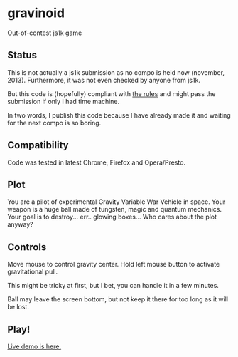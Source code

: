 gravinoid
=========

Out-of-contest js1k game


Status
------

This is not actually a js1k submission as no compo is held now (november, 2013). Furthermore, it was not even checked by anyone from js1k.

But this code is (hopefully) compliant with [the rules](http://js1k.com/2013-spring/rules) and might pass the submission if only I had time machine.

In two words, I publish this code because I have already made it and waiting for the next compo is so boring.


Compatibility
-------------

Code was tested in latest Chrome, Firefox and Opera/Presto.


Plot
----

You are a pilot of experimental Gravity Variable War Vehicle in space. Your weapon is a huge ball made of tungsten, magic and quantum mechanics. Your goal is to destroy... err.. glowing boxes... Who cares about the plot anyway?


Controls
--------

Move mouse to control gravity center. Hold left mouse button to activate gravitational pull.

This might be tricky at first, but I bet, you can handle it in a few minutes.

Ball may leave the screen bottom, but not keep it there for too long as it will be lost.


Play!
-----

[Live demo is here.](http://subzey.github.io/gravinoid)